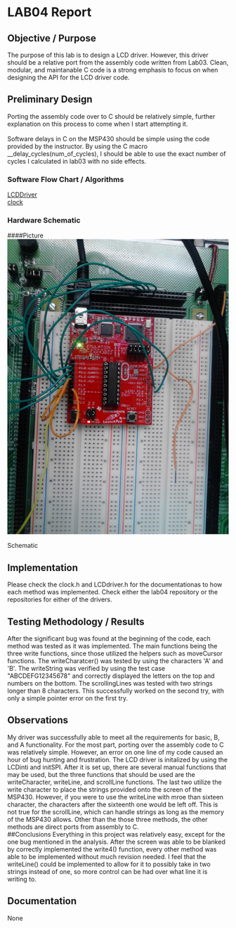 # LAB04 Report

## Objective / Purpose<br>

The purpose of this lab is to design a LCD driver.  However, this driver should be a relative port from the assembly code written from Lab03.  Clean, modular, and maintanable C code is a strong emphasis to focus on when designing the API for the LCD driver code.<br>

## Preliminary Design<br>
Porting the assembly code over to C should be relatively simple, further explanation on this process to come when I start attempting it.<br>
<br>
Software delays in C on the MSP430 should be simple using the code provided by the instructor.  By using the C macro __delay_cycles(num_of_cycles), I should be able to use the exact number of cycles I calculated in lab03 with no side effects.<br>

### Software Flow Chart / Algorithms

[LCDDriver](https://github.com/KevinCooper/LCDDriver/)<br>
[clock](https://github.com/KevinCooper/clock/)

### Hardware Schematic

####Picture<br>
![Picture of the MSP430](images/msp430.jpg)

Schematic

## Implementation

Please check the clock.h and LCDdriver.h for the documentationas to how each method was implemented.  Check either the lab04 repository or the repositories for either of the drivers.

## Testing Methodology / Results

After the significant bug was found at the beginning of the code, each method was tested as it was implemented.  The main functions being the three write functions, since those utilized the helpers such as moveCursor functions.  The writeCharatcer() was tested by using the characters 'A' and 'B'.  The writeString was verified by using the test case "ABCDEFG12345678" and correctly displayed the letters on the top and numbers on the bottom.  The scrollingLines was tested with two strings longer than 8 characters.  This successfully worked on the second try, with only a simple pointer error on the first try.

## Observations
My driver was successfully able to meet all the requirements for basic, B, and A functionality.  For the most part, porting over the assembly code to C was relatively simple.  However, an error on one line of my code caused an hour of bug hunting and frustration.  The LCD driver is initalized by using the LCDinti and initSPI.  After it is set up, there are several manual functions that may be used, but the three functions that should be used are the writeCharacter, writeLine, and scrollLine functions.  The last two utilize the write character to place the strings provided onto the screen of the MSP430.  However, if you were to use the writeLine with mroe than sixteen character, the characters after the sixteenth one would be left off.  This is not true for the scrollLine, which can handle strings as long as the memory of the MSP430 allows.  Other than the those three methods, the other methods are direct ports from assembly to C.
<br>
##Conclusions
Everything in this project was relatively easy, except for the one bug mentioned in the analysis.  After the screen was able to be blanked by correctly implemented the write4() function, every other method was able to be implemented without much revision needed.  I feel that the writeLine() could be implemented to allow for it to possibly take in two strings instead of one, so more control can be had over what line it is writing to.

## Documentation<br>
None

